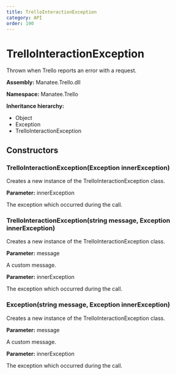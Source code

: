 ```yaml
---
title: TrelloInteractionException
category: API
order: 190
---
```


# TrelloInteractionException

Thrown when Trello reports an error with a request.

**Assembly:** Manatee.Trello.dll

**Namespace:** Manatee.Trello

**Inheritance hierarchy:**

- Object
- Exception
- TrelloInteractionException

## Constructors

### TrelloInteractionException(Exception innerException)

Creates a new instance of the TrelloInteractionException class.

**Parameter:** innerException

The exception which occurred during the call.

### TrelloInteractionException(string message, Exception innerException)

Creates a new instance of the TrelloInteractionException class.

**Parameter:** message

A custom message.

**Parameter:** innerException

The exception which occurred during the call.

### Exception(string message, Exception innerException)

Creates a new instance of the TrelloInteractionException class.

**Parameter:** message

A custom message.

**Parameter:** innerException

The exception which occurred during the call.


